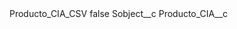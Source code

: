 <?xml version="1.0" encoding="UTF-8"?>
<CustomMetadata xmlns="http://soap.sforce.com/2006/04/metadata" xmlns:xsi="http://www.w3.org/2001/XMLSchema-instance" xmlns:xsd="http://www.w3.org/2001/XMLSchema">
    <label>Producto_CIA_CSV</label>
    <protected>false</protected>
    <values>
        <field>Sobject__c</field>
        <value xsi:type="xsd:string">Producto_CIA__c</value>
    </values>
</CustomMetadata>
